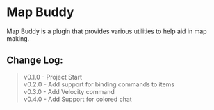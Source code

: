 # Map Buddy
Map Buddy is a plugin that provides various utilities to help aid in map making.

## Change Log:
> v0.1.0 - Project Start  
> v0.2.0 - Add support for binding commands to items  
> v0.3.0 - Add Velocity command  
> v0.4.0 - Add Support for colored chat
